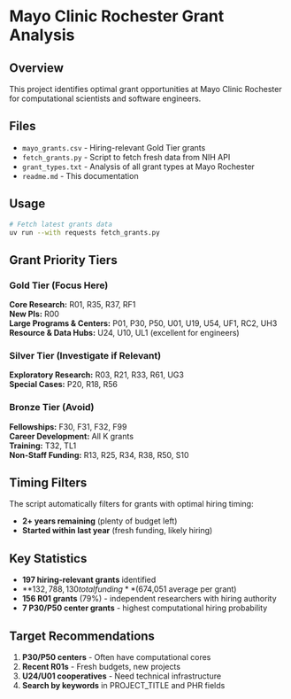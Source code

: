 # Mayo Clinic Rochester Grant Analysis

## Overview
This project identifies optimal grant opportunities at Mayo Clinic Rochester for computational scientists and software engineers.

## Files
- `mayo_grants.csv` - Hiring-relevant Gold Tier grants
- `fetch_grants.py` - Script to fetch fresh data from NIH API
- `grant_types.txt` - Analysis of all grant types at Mayo Rochester
- `readme.md` - This documentation

## Usage
```bash
# Fetch latest grants data
uv run --with requests fetch_grants.py
```

## Grant Priority Tiers

### Gold Tier (Focus Here)
**Core Research:** R01, R35, R37, RF1  
**New PIs:** R00  
**Large Programs & Centers:** P01, P30, P50, U01, U19, U54, UF1, RC2, UH3  
**Resource & Data Hubs:** U24, U10, UL1 (excellent for engineers)

### Silver Tier (Investigate if Relevant)
**Exploratory Research:** R03, R21, R33, R61, UG3  
**Special Cases:** P20, R18, R56

### Bronze Tier (Avoid)
**Fellowships:** F30, F31, F32, F99  
**Career Development:** All K grants  
**Training:** T32, TL1  
**Non-Staff Funding:** R13, R25, R34, R38, R50, S10

## Timing Filters
The script automatically filters for grants with optimal hiring timing:
- **2+ years remaining** (plenty of budget left)
- **Started within last year** (fresh funding, likely hiring)

## Key Statistics
- **197 hiring-relevant grants** identified
- **$132,788,130 total funding** ($674,051 average per grant)
- **156 R01 grants** (79%) - independent researchers with hiring authority
- **7 P30/P50 center grants** - highest computational hiring probability

## Target Recommendations
1. **P30/P50 centers** - Often have computational cores
2. **Recent R01s** - Fresh budgets, new projects
3. **U24/U01 cooperatives** - Need technical infrastructure
4. **Search by keywords** in PROJECT_TITLE and PHR fields